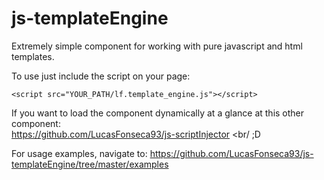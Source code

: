 # js-templateEngine

Extremely simple component for working with pure javascript and html templates.

To use just include the script on your page:
```
<script src="YOUR_PATH/lf.template_engine.js"></script>
```

If you want to load the component dynamically at a glance at this other component:<br/>
https://github.com/LucasFonseca93/js-scriptInjector <br/
;D

For usage examples, navigate to: https://github.com/LucasFonseca93/js-templateEngine/tree/master/examples
